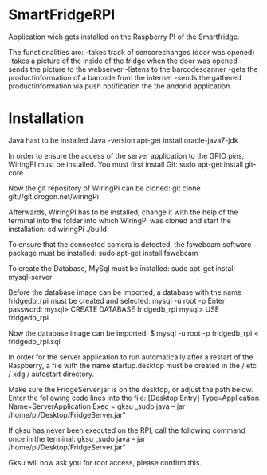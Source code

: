 # SmartFridgeRPI

Application wich gets installed on the Raspberry PI of the Smartfridge.

The functionalities are:
-takes track of sensorechanges (door was opened)
-takes a picture of the inside of the fridge when the door was opened
-sends the picture to the webserver
-listens to the barcodescanner
-gets the productinformation of a barcode from the internet
-sends the gathered productinformation via push notification the the andorid application

# Installation

Java hast to be installed
Java -version
apt-get install oracle-java7-jdk


In order to ensure the access of the server application to the GPIO pins, WiringPI must be installed. You must first install Git: 
sudo apt-get install git-core

Now the git repository of WiringPi can be cloned: 
git clone git://git.drogon.net/wiringPi

Afterwards, WiringPI has to be installed, change it with the help of the terminal into the folder into which WiringPi was cloned and start the installation: 
cd wiringPi ./build

To ensure that the connected camera is detected, the fswebcam software package must be installed: 
sudo apt-get install fswebcam

To create the Database, MySql must be installed: 
sudo apt-get install mysql-server

Before the database image can be imported, a database with the name fridgedb_rpi must be created and selected: 
mysql -u root -p 
Enter password: 
mysql> CREATE DATABASE fridgedb_rpi mysql> USE fridgedb_rpi

Now the database image can be imported: 
$ mysql -u root -p fridgedb_rpi < fridgedb_rpi.sql

In order for the server application to run automatically after a restart of the Raspberry, a file with the name startup.desktop must be created in the / etc / xdg / autostart directory. 

Make sure the FridgeServer.jar is on the desktop, or adjust the path below.
Enter the following code lines into the file: 
[Desktop Entry] Type=Application Name=ServerApplication Exec = gksu „sudo java – jar /home/pi/Desktop/FridgeServer.jar“

If gksu has never been executed on the RPI, call the following command once in the terminal: 
gksu „sudo java – jar /home/pi/Desktop/FridgeServer.jar“

Gksu will now ask you for root access, please confirm this.
